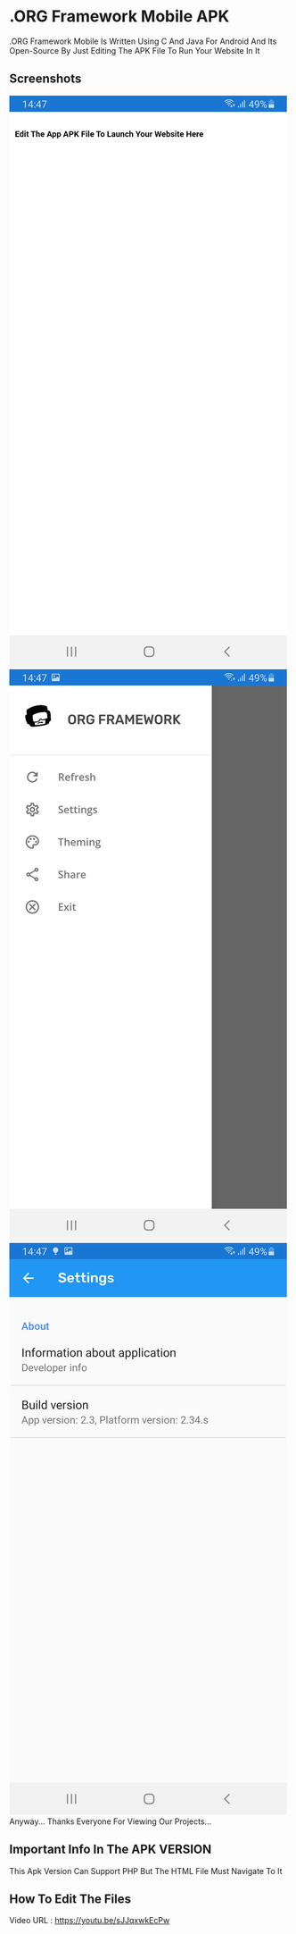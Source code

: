 # .ORG Framework Mobile APK
.ORG Framework Mobile Is Written Using C And Java For Android
And Its Open-Source By Just Editing The APK File To Run Your Website In It
## Screenshots
![image](https://raw.githubusercontent.com/Yousifasd22/.ORG-Framework_Mobile/main/Screenshot_20221006-144706_ORG%20FRAMEWORK.jpg)
![image](https://raw.githubusercontent.com/Yousifasd22/.ORG-Framework_Mobile/main/Screenshot_20221006-144713_ORG%20FRAMEWORK.jpg)
![image](https://raw.githubusercontent.com/Yousifasd22/.ORG-Framework_Mobile/main/Screenshot_20221006-144719_ORG%20FRAMEWORK.jpg)
Anyway... Thanks Everyone For Viewing Our Projects...

## Important Info In The APK VERSION

This Apk Version Can Support PHP But The HTML File Must Navigate To It

## How To Edit The Files
Video URL : https://youtu.be/sJJqxwkEcPw
